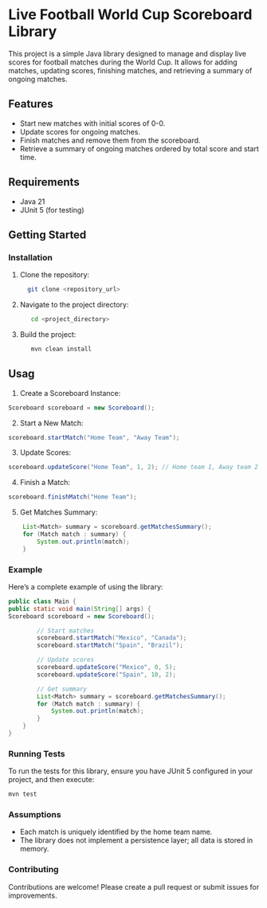 # Live Football World Cup Scoreboard Library

This project is a simple Java library designed to manage and display live scores for football matches during the World Cup. It allows for adding matches, updating scores, finishing matches, and retrieving a summary of ongoing matches.

## Features

- Start new matches with initial scores of 0-0.
- Update scores for ongoing matches.
- Finish matches and remove them from the scoreboard.
- Retrieve a summary of ongoing matches ordered by total score and start time.

## Requirements

- Java 21
- JUnit 5 (for testing)

## Getting Started

### Installation

1. Clone the repository:
   ```bash
     git clone <repository_url>
   ```
2. Navigate to the project directory:
   ```bash
      cd <project_directory>
   ```
3. Build the project:
   ```bash
      mvn clean install
   ```
## Usag
1. Create a Scoreboard Instance:
```java
Scoreboard scoreboard = new Scoreboard();
```
2. Start a New Match:
```java
scoreboard.startMatch("Home Team", "Away Team");
```
3. Update Scores:
```java
scoreboard.updateScore("Home Team", 1, 2); // Home team 1, Away team 2
```
4. Finish a Match:
```java
scoreboard.finishMatch("Home Team");
```

5. Get Matches Summary:
```java
    List<Match> summary = scoreboard.getMatchesSummary();
    for (Match match : summary) {
        System.out.println(match);
    }
```
### Example
Here’s a complete example of using the library:

```java
public class Main {
public static void main(String[] args) {
Scoreboard scoreboard = new Scoreboard();

        // Start matches
        scoreboard.startMatch("Mexico", "Canada");
        scoreboard.startMatch("Spain", "Brazil");

        // Update scores
        scoreboard.updateScore("Mexico", 0, 5);
        scoreboard.updateScore("Spain", 10, 2);

        // Get summary
        List<Match> summary = scoreboard.getMatchesSummary();
        for (Match match : summary) {
            System.out.println(match);
        }
    }
}
```
### Running Tests
To run the tests for this library, ensure you have JUnit 5 configured in your project, and then execute:

```bash
mvn test
```
### Assumptions
- Each match is uniquely identified by the home team name.
- The library does not implement a persistence layer; all data is stored in memory.
### Contributing
Contributions are welcome! Please create a pull request or submit issues for improvements.